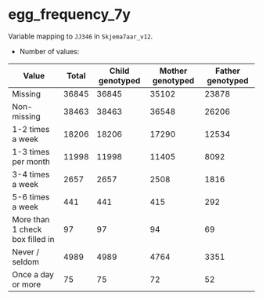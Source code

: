 # egg_frequency_7y
Variable mapping to `JJ346` in `Skjema7aar_v12`.
- Number of values:

| Value | Total | Child genotyped | Mother genotyped | Father genotyped |
| ----- | ----- | --------------- | ---------------- | ---------------- |
| Missing | 36845 | 36845 | 35102 | 23878 |
| Non-missing | 38463 | 38463 | 36548 | 26206 |
| 1-2 times a week | 18206 | 18206 | 17290 |12534 |
| 1-3 times per month | 11998 | 11998 | 11405 |8092 |
| 3-4 times a week | 2657 | 2657 | 2508 |1816 |
| 5-6 times a week | 441 | 441 | 415 |292 |
| More than 1 check box filled in | 97 | 97 | 94 |69 |
| Never / seldom | 4989 | 4989 | 4764 |3351 |
| Once a day or more | 75 | 75 | 72 |52 |



